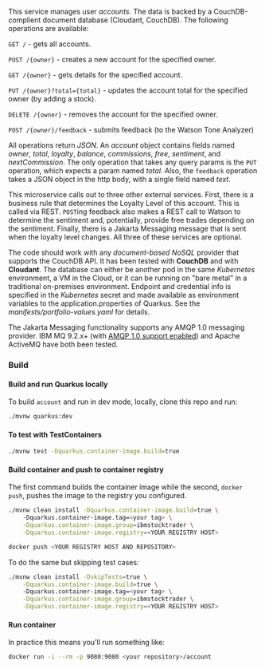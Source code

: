 <!--
       Copyright 2017-2021 IBM Corp All Rights Reserved
       Copyright 2022-2024 Kyndryl, All Rights Reserved


   Licensed under the Apache License, Version 2.0 (the "License");
   you may not use this file except in compliance with the License.
   You may obtain a copy of the License at

       http://www.apache.org/licenses/LICENSE-2.0

   Unless required by applicable law or agreed to in writing, software
   distributed under the License is distributed on an "AS IS" BASIS,
   WITHOUT WARRANTIES OR CONDITIONS OF ANY KIND, either express or implied.
   See the License for the specific language governing permissions and
   limitations under the License.
-->

This service manages user *accounts*.  The data is backed by a CouchDB-complient document database (Cloudant, CouchDB).  The following operations are available:

`GET /` - gets all accounts.

`POST /{owner}` - creates a new account for the specified owner.

`GET /{owner}` - gets details for the specified account.

`PUT /{owner}?total={total}` - updates the account total for the specified owner (by adding a stock).

`DELETE /{owner}` - removes the account for the specified owner.

`POST /{owner}/feedback` - submits feedback (to the Watson Tone Analyzer)

All operations return *JSON*.  An *account* object contains fields named *owner*, *total*, *loyalty*, *balance*,
*commissions*, *free*, *sentiment*, and *nextCommission*. The only operation that takes any
query params is the `PUT` operation, which expects a param named *total*.  Also, the `feedback`
operation takes a JSON object in the http body, with a single field named *text*.

This microservice calls out to three other external services. First, there is a business rule that determines the Loyalty Level
of this account. This is called via REST. `POST`ing feedback also makes a REST call to Watson to determine the sentiment and, potentially,
provide free trades depending on the sentiment. Finally, there is a Jakarta Messaging message that is sent when the loyalty level changes.  All three of these
services are optional.

The code should work with any *document-based NoSQL* provider that supports the CouchDB API.  It has been tested with **CouchDB** and with **Cloudant**.
The database can either be another pod in the same *Kubernetes* environment, a VM in the Cloud, or
it can be running on "bare metal" in a traditional on-premises environment.  Endpoint and credential info is
specified in the *Kubernetes* secret and made available as environment variables to the application.properties of Quarkus. See the *manifests/portfolio-values.yaml* for details.

The Jakarta Messaging functionality supports any AMQP 1.0 messaging provider. IBM MQ 9.2.x+ (with [AMQP 1.0 support enabled](https://developer.ibm.com/tutorials/mq-setting-up-amqp-with-mq)) and Apache ActiveMQ have both been tested.

### Build 
#### Build and run Quarkus locally 

To build `account` and run in dev mode, locally, clone this repo and run:
```bash
./mvnw quarkus:dev
```

#### To test with TestContainers

```bash
./mvnw test -Dquarkus.container-image.build=true
```

#### Build container and push to container registry
The first command builds the container image while the second, `docker push`, pushes the image to the registry you configured.

```bash
./mvnw clean install -Dquarkus.container-image.build=true \ 
    -Dquarkus.container-image.tag=<your tag> \
    -Dquarkus.container-image.group=ibmstocktrader \
    -Dquarkus.container-image.registry=<YOUR REGISTRY HOST> 

docker push <YOUR REGISTRY HOST AND REPOSITORY>
```

To do the same but skipping test cases:
```bash
./mvnw clean install -DskipTests=true \
    -Dquarkus.container-image.build=true \  
    -Dquarkus.container-image.tag=<your tag> \
    -Dquarkus.container-image.group=ibmstocktrader \
    -Dquarkus.container-image.registry=<YOUR REGISTRY HOST> 
```

#### Run container

In practice this means you'll run something like:
```bash
docker run -i --rm -p 9080:9080 <your repository>/account 
```

